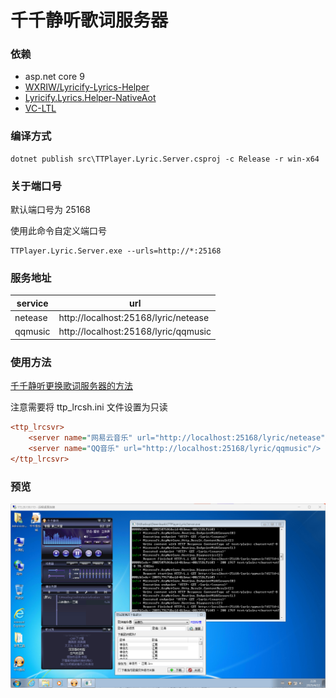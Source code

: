 # 千千静听歌词服务器

### 依赖
- asp.net core 9
- [WXRIW/Lyricify-Lyrics-Helper](https://github.com/WXRIW/Lyricify-Lyrics-Helper)
- [Lyricify.Lyrics.Helper-NativeAot](https://github.com/cnbluefire/Lyricify-Lyrics-Helper)
- [VC-LTL](https://github.com/Chuyu-Team/VC-LTL5)

### 编译方式
```
dotnet publish src\TTPlayer.Lyric.Server.csproj -c Release -r win-x64
```

### 关于端口号
默认端口号为 25168  

使用此命令自定义端口号
```
TTPlayer.Lyric.Server.exe --urls=http://*:25168
```

### 服务地址
| service | url |
|--|--|
| netease | http://localhost:25168/lyric/netease |
| qqmusic | http://localhost:25168/lyric/qqmusic |

### 使用方法
[千千静听更换歌词服务器的方法](https://rangotec.com/blog/76.html)

注意需要将 ttp_lrcsh.ini 文件设置为只读

```ttp_lrcsh.ini
<ttp_lrcsvr>
    <server name="网易云音乐" url="http://localhost:25168/lyric/netease"/>
    <server name="QQ音乐" url="http://localhost:25168/lyric/qqmusic"/>
</ttp_lrcsvr>
```

### 预览
![](doc/preview.png)